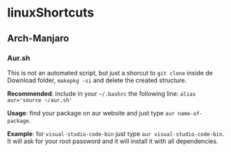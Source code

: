 # linuxShortcuts

## Arch-Manjaro 
### Aur.sh
This is not an automated script, but just a shorcut to `git clone` inside de Download folder, `makepkg -si` and delete the created structure.

**Recommended**: include in your `~/.bashrc` the following line: `alias aur='source ~/aur.sh'`

**Usage**: find your package on aur website and just type `aur name-of-package`.

**Example**: for `visual-studio-code-bin` just type `aur visual-studio-code-bin`. It will ask for your root password and it will install it with all dependencies.
